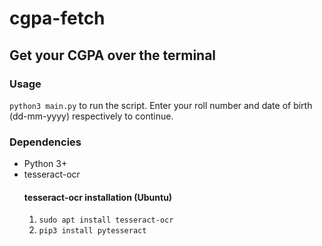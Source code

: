 # cgpa-fetch
## Get your CGPA over the terminal
### Usage
`python3 main.py` to run the script. Enter your roll number and date of birth (dd-mm-yyyy) respectively to continue.
### Dependencies
* Python 3+
* tesseract-ocr
  #### tesseract-ocr installation (Ubuntu)
  1. `sudo apt install tesseract-ocr`
  2. `pip3 install pytesseract`
